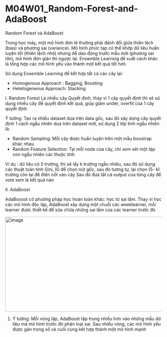 # M04W01_Random-Forest-and-AdaBoost
Random Forest và AdaBoost

Trong học máy, một mô hình đơn lẻ thường phải đánh đổi giữa thiên lệch (bias) và phương sai (variance). Mô hình phức tạp có thể khớp dữ liệu huấn luyện tốt (thiên lệch nhỏ) nhưng dễ dao động trước mẫu mới (phương sai lớn); mô hình đơn giản thì ngược lại. Ensemble Learning đề xuất cách khác là tổng hợp các mô hình yếu vào thành một kết quả tốt hơn

Sử dụng Ensemble Learning để kết hợp tất cả các cây lại:
+ Homogenous Approach : Bagging, Boosting
+ Hetetogeneous Approach: Stacking

I. Random Forest
Là nhiều cây Quyết định, thay vì 1 cây quyết định thì sẽ sử dụng nhiều cây để quyết định kết quả, giúp giảm under, overfit của 1 cây quyết định

Ý tưởng: Tạo ra nhiều dataset dựa trên data gốc, sau đó xây dựng cây quyết định 1 cách ngẫu nhiên dựa trên dataset mới, sử dụng 2 lớp tính ngẫu nhiên là: 
+ Random Sampling: Mỗi cây được huấn luyện trên một mẫu boostrap khác nhau
+ Random Feature Selection: Tại mỗi node của cây, chỉ xem xét một tập con ngẫu nhiên các thuộc tính

Ví dụ : dữ liệu có 5 trường, thì sẽ lấy k trường ngẫu nhiêu, sau đó sử dụng các thuật toán tính Gini, IG để chọn nút gốc, sau đó tương tự, lại chọn (5- k) trường còn lại để điền nốt vào cây
Sau đó đưa tất cả output của từng cây để vote xem là kết quả nào


II. AdaBoost

AdaBooost có phương pháp học hoàn toàn khác: học từ sai lầm. Thay vì học các mô hình độc lập, AdaBoost xây dựng một chuỗi các weeklearner, mỗi learner được thiết kế để sửa chữa những sai lầm của các learner trước đó

<img width="723" height="305" alt="image" src="https://github.com/user-attachments/assets/c5e3977a-9b6d-422f-879a-4d98762d83b9" />

1. Ý tưởng: Mỗi vòng lặp, AdaBoost tập trung nhiều hơn vào những mẫu dữ liệu mà mô hình trước đó phân loại sai. Sau nhiều vòng, các mô hình yếu được gán trọng số và cuối cùng kết hợp thành một mô hình mạnh



